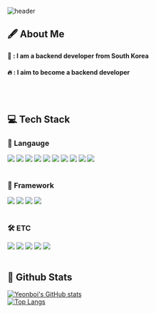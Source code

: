 <div>
<!--Header-->

![header](https://capsule-render.vercel.app/api?type=waving&color=gradient&height=300&section=header&text=Welcome%20To%20My%20Github)

</div>

<div>
<!--Body-->

## 🖋 About Me
#### 🙋 : I am a backend developer from South Korea
#### 🔥 : I aim to become a backend developer
<br/>
<br/>

## 💻 Tech Stack
### 📄 Langauge
  <!--Java-->
  <img src="https://img.shields.io/badge/java-007396?style=for-the-badge&logo=java&logoColor=white">
  <!--JavaScript-->
  <img src="https://img.shields.io/badge/JavaScript-F7DF1E?style=for-the-badge&logo=JavaScript&logoColor=white"/>
  <!--HTML5-->
  <img src="https://img.shields.io/badge/HTML5-E34F26?style=for-the-badge&logo=HTML5&logoColor=white"/>
  <!--CSS-->
  <img src="https://img.shields.io/badge/CSS3-1572B6?style=for-the-badge&logo=CSS3&logoColor=white"/>
  <!--Kotlin-->
  <img src="https://img.shields.io/badge/Kotlin-7F52FF?style=for-the-badge&logo=kotlin&logoColor=white"/>
  <!--C-->
  <img src="https://img.shields.io/badge/C-A8B9CC?style=for-the-badge&logo=c&logoColor=white"/>
  <!--C#-->
  <img src="https://img.shields.io/badge/csharp-58CC02?style=for-the-badge&logo=csharp&logoColor=white"/>
  <!--C++-->
  <img src="https://img.shields.io/badge/C++-00599C?style=for-the-badge&logo=cplusplus&logoColor=white"/>
  <!--Python-->
  <img src="https://img.shields.io/badge/Python-3776AB?style=for-the-badge&logo=Python&logoColor=white"/>
  <!--Arduino-->
  <img src="https://img.shields.io/badge/Arduino-00878F?style=for-the-badge&logo=arduino&logoColor=white"/>
  
  <br>
  <br>

### 📁 Framework
  <!--Spring-->
  <img src="https://img.shields.io/badge/spring-6DB33F?style=for-the-badge&logo=spring&logoColor=white"/>
  <!--React-->
  <img src="https://img.shields.io/badge/react-61DAFB?style=for-the-badge&logo=react&logoColor=white"/>
  <!--Unity-->
  <img src="https://img.shields.io/badge/unity-002244?style=for-the-badge&logo=unity&logoColor=white"/>
  <!--Unreal-->
  <img src="https://img.shields.io/badge/unrealengine-0E1128?style=for-the-badge&logo=unrealengine&logoColor=white"/>

  <br>
  <br>

### 🛠 ETC
  <!--AWS-->
  <img src="https://img.shields.io/badge/amazonwebservices-232F3E.svg?style=for-the-badge&logo=amazonwebservices&logoColor=white"/>
  <!--Git-->
  <img src="https://img.shields.io/badge/git-F05033.svg?style=for-the-badge&logo=git&logoColor=white"/>
  <!--Github-->
  <img src="https://img.shields.io/badge/github-181717.svg?style=for-the-badge&logo=github&logoColor=white"/>
  <!--Notion-->
  <img src="https://img.shields.io/badge/Notion-F3F3F3.svg?style=for-the-badge&logo=notion&logoColor=black"/>
  <!--Slack-->
  <img src="https://img.shields.io/badge/slack-4A154B.svg?style=for-the-badge&logo=slack&logoColor=white"/>

<br/>
<br/>

## 🤔 Github Stats
[![Yeonboi's GitHub stats](https://github-readme-stats.vercel.app/api?username=SeokYeongeol)](https://github.com/anuraghazra/github-readme-stats)
<br/>
[![Top Langs](https://github-readme-stats.vercel.app/api/top-langs/?username=SeokYeongeol)](https://github.com/anuraghazra/github-readme-stats)

</div>
